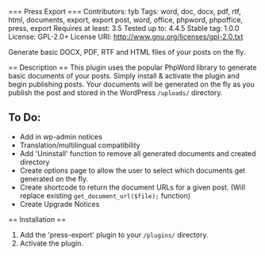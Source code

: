 === Press Export ===
Contributors: tyb
Tags: word, doc, docx, pdf, rtf, html, documents, export, export post, word, office, phpword, phpoffice, press, export
Requires at least: 3.5
Tested up to: 4.4.5
Stable tag: 1.0.0
License: GPL-2.0+
License URI: http://www.gnu.org/licenses/gpl-2.0.txt

Generate basic DOCX, PDF, RTF and HTML files of your posts on the fly.

== Description ==
This plugin uses the popular PhpWord library to generate basic documents of your posts. Simply install & activate the plugin and begin publishing posts. Your documents will be generated on the fly as you publish the post and stored in the WordPress `/uploads/` directory.

To Do:
-------------
* Add in wp-admin notices
* Translation/multilingual compatibility
* Add \'Uninstall\' function to remove all generated documents and created directory
* Create options page to allow the user to select which documents get generated on the fly.
* Create shortcode to return the document URLs for a given post. (Will replace existing `get_document_url($file);` function)
* Create Upgrade Notices



== Installation ==
1. Add the \'press-export\' plugin to your `/plugins/` directory.
2. Activate the plugin.